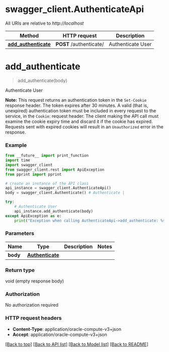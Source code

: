 # swagger_client.AuthenticateApi

All URIs are relative to *http://localhost*

Method | HTTP request | Description
------------- | ------------- | -------------
[**add_authenticate**](AuthenticateApi.md#add_authenticate) | **POST** /authenticate/ | Authenticate User


# **add_authenticate**
> add_authenticate(body)

Authenticate User

<b>Note:</b> This request returns an authentication token in the <code>Set-Cookie</code> response header. The token expires after 30 minutes. A valid (that is, unexpired) authentication token must be included in every request to the service, in the <code>Cookie</code>: request header. The client making the API call must examine the cookie expiry time and discard it if the cookie has expired. Requests sent with expired cookies will result in an <code>Unauthorized</code> error in the response.

### Example 
```python
from __future__ import print_function
import time
import swagger_client
from swagger_client.rest import ApiException
from pprint import pprint

# create an instance of the API class
api_instance = swagger_client.AuthenticateApi()
body = swagger_client.Authenticate() # Authenticate | 

try: 
    # Authenticate User
    api_instance.add_authenticate(body)
except ApiException as e:
    print("Exception when calling AuthenticateApi->add_authenticate: %s\n" % e)
```

### Parameters

Name | Type | Description  | Notes
------------- | ------------- | ------------- | -------------
 **body** | [**Authenticate**](Authenticate.md)|  | 

### Return type

void (empty response body)

### Authorization

No authorization required

### HTTP request headers

 - **Content-Type**: application/oracle-compute-v3+json
 - **Accept**: application/oracle-compute-v3+json

[[Back to top]](#) [[Back to API list]](../README.md#documentation-for-api-endpoints) [[Back to Model list]](../README.md#documentation-for-models) [[Back to README]](../README.md)

